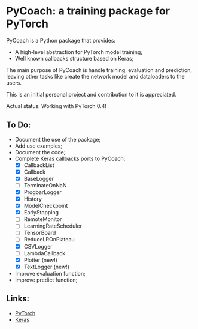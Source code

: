 # PyCoach: a training package for PyTorch

PyCoach is a Python package that provides:
- A high-level abstraction for PyTorch model training;
- Well known callbacks structure based on Keras;

The main purpose of PyCoach is handle training, evaluation and prediction, leaving other tasks like create the network model and dataloaders to the users.

This is an initial personal project and contribution to it is appreciated.

Actual status: Working with PyTorch 0.4!

## To Do:

- Document the use of the package;
- Add use examples;
- Document the code;
- Complete Keras callbacks ports to PyCoach:
    - [x] CallbackList
    - [x] Callback
    - [x] BaseLogger
    - [ ] TerminateOnNaN
    - [x] ProgbarLogger
    - [x] History
    - [x] ModelCheckpoint
    - [x] EarlyStopping
    - [ ] RemoteMonitor
    - [ ] LearningRateScheduler
    - [ ] TensorBoard
    - [ ] ReduceLROnPlateau
    - [x] CSVLogger
    - [ ] LambdaCallback
    - [x] Plotter (new!)
    - [x] TextLogger (new!)
- Improve evaluation function;
- Improve predict function;

## Links:

- [PyTorch](https://github.com/pytorch/pytorch)
- [Keras](https://github.com/fchollet/keras)

